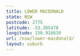 ```yaml
---
title: LOWER MACDONALD
state: NSW
postcode: 2775
latitude: -33.305478
longitude: 150.918639
url: /nsw/lower-macdonald/
layout: suburb
---
```

